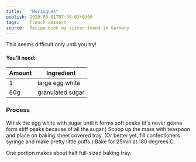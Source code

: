 ```yaml
---
title:   "Meringues"
publish: 2020-08-01T07:59:03+0300
tags:    french dessert
source:  Recipe book my sister found in Germany
---
```


This seems difficult only until you try!

<!--more-->

#### You'll need:

Amount | Ingredient
-----|-----
1 | large egg white
80g | granulated sugar

### Process

Whisk the egg white with sugar until it forms soft peaks (it's never gonna form stiff peaks because of all the sugar.)
Scoop up the mass with teaspoon and place on baking sheet covered tray. (Or better yet, fill confectioners syringe and make pretty little puffs.)
Bake for 25min at 180 degrees C.

One portion makes about half full-sized baking tray.
